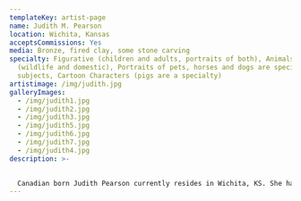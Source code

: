 ```yaml
---
templateKey: artist-page
name: Judith M. Pearson
location: Wichita, Kansas
acceptsCommissions: Yes
media: Bronze, fired clay, some stone carving
specialty: Figurative (children and adults, portraits of both), Animals
  (wildlife and domestic), Portraits of pets, horses and dogs are special
  subjects, Cartoon Characters (pigs are a specialty)
artistimage: /img/judith.jpg
galleryImages:
  - /img/judith1.jpg
  - /img/judith2.jpg
  - /img/judith3.jpg
  - /img/judith5.jpg
  - /img/judith6.jpg
  - /img/judith7.jpg
  - /img/judith4.jpg
description: >-
  

  Canadian born Judith Pearson currently resides in Wichita, KS. She has studied under many sculptors: the accomplished Wichita sculptor Nancy Tapp, figurative sculptor Lincoln Fox and Eugene Daub for portraiture and bas relief. Most recently Judith completed a course in 3-dimensional sculpture with Barry Badgett of Wichita State University. This course of study included the mediums of clay, wood, aluminum and steel. Ms. Pearson is an active member of: Wichita Women Artists, Artist Guild of Wichita and Wichita Sculptors Guild. Ms. Pearson has developed a masterful command of both portrait and figurative work. Critiques of her sculptures have stated that her portrait work makes her depiction of their loved ones "live" in a way that very few sculptors have achieved. Her uncanny treatment of 'eyes and mood' in her portrait pieces have fascinated and delighted owners of her commissioned pieces. Ms. Pearson pursues a great passion for all good art, and feels that her gifts of being able to contribute to that world, is the most rewarding and exhilarating aspect of her life.
---
```

